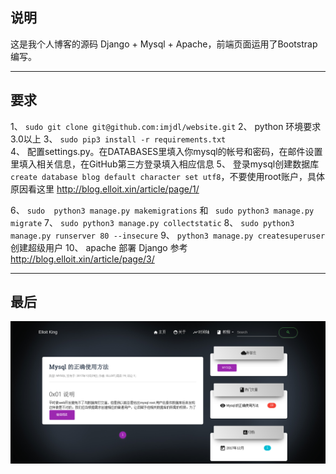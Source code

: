 ## 说明

这是我个人博客的源码 Django + Mysql + Apache，前端页面运用了Bootstrap编写。
_ _ _


## 要求
1、 `sudo git clone git@github.com:imjdl/website.git`
2、  python 环境要求3.0以上
3、 `sudo pip3 install -r requirements.txt`  
4、  配置settings.py。在DATABASES里填入你mysql的帐号和密码，在邮件设置里填入相关信息，在GitHub第三方登录填入相应信息
5、  登录mysql创建数据库 `create database blog default character set utf8`，不要使用root账户，具体原因看这里 http://blog.elloit.xin/article/page/1/

6、 `sudo  python3 manage.py makemigrations` 和 ` sudo python3 manage.py migrate`
7、 `sudo python3 manage.py collectstatic`
8、 `sudo python3 manage.py runserver 80 --insecure`
9、 `python3 manage.py createsuperuser` 创建超级用户
10、 apache 部署 Django 参考 http://blog.elloit.xin/article/page/3/
_ _ _

## 最后
![](demo/选区_020.png)
